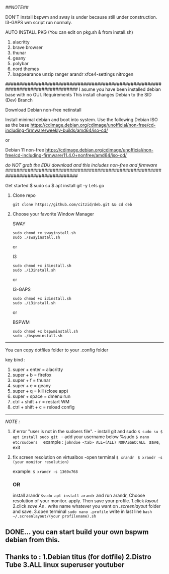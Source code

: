 
*##NOTE##*

DON'T install bspwm and sway is under because still under construction.
I3-GAPS wm script run normaly.

AUTO INSTALL PKG (You can edit on pkg.sh & from <WM>install.sh)
1. alacritty
2. brave browser
3. thunar
4. geany
5. polybar
6. nord themes
7. lxappearance unzip ranger arandr xfce4-settings nitrogen

##################################################################################
I asume you have been installed debian base with no GUI.
Requirements
This install changes Debian to the SID (Dev) Branch

Download Debian non-free netinstall

Install minimal debian and boot into system. Use the following Debian ISO as the base https://cdimage.debian.org/cdimage/unofficial/non-free/cd-including-firmware/weekly-builds/amd64/iso-cd/

or

Debian 11 non-free https://cdimage.debian.org/cdimage/unofficial/non-free/cd-including-firmware/11.4.0+nonfree/amd64/iso-cd/

_do NOT grab the EDU download and this includes non-free and firmware_
##################################################################################

Get started
	$ sudo su
   	$ apt install git -y
Lets go 

1. Clone repo
    ```
    git clone https://github.com/citzid/deb.git && cd deb
    ```
  
2. Choose your favorite Window Manager

    SWAY
    ```
    sudo chmod +x swayinstall.sh
    sudo ./swayinstall.sh
    ```

    or
    
    I3
    ```
    sudo chmod +x i3install.sh
    sudo ./i3install.sh
    ```
    
    or
    
    I3-GAPS
    ```
    sudo chmod +x i3install.sh
    sudo ./i3install.sh
    ```


    or
    
    BSPWM
    ```
    sudo chmod +x bspwminstall.sh
    sudo ./bspwminstall.sh
    ```
-----------------------------------------------------------------------------------------------------
You can copy dotfiles folder to your .config folder


key bind :
1. super + enter = alacritty
2. super + b = firefox
3. super + f = thunar
4. super + e = geany
5. super + q = kill (close app)
6. super + space = dmenu run
7. ctrl + shift + r = restart WM
8. ctrl + shift + c = reload config
-----------------------------------------------------------------------------------------------------

*NOTE :*
1. if error "user is not in the sudoers file".
        - install git and sudo
             ```
	     $ sudo su
	     $ apt install sudo git 
	     ```
        - add your username below %sudo 
             ```$ nano etc/sudoers  ```
                 example :  ```johndoe <tab> ALL=(ALL) NOPASSWD:ALL ```
                 save, exit
        
2. fix screen resolution on virtualbox
  -open terminal
   ```$ xrandr ```
   ```$ xrandr -s (your monitor resolution)```
   
   example: ```$ xrandr -s 1360x768```
   
   
   ### OR ###
   
   
   install arandr
   ```$sudo apt install arandr```
   and run arandr, Choose resolution of your monitor. apply.
   Then save your profile. 
		1.click _layout_
		2.click _save As_ . write name whatever you want on _.screenlayout_ folder and save.
		3.open terminal	
			```sudo nano .profile```
			write in last line
			```bash ~/.screenlayout/(your profilename).sh```
   

DONE... you can start build your own bspwm debian from this.
-----------------------------------------------------------------------------------------------------

Thanks to :
1.Debian titus (for dotfile)
2.Distro Tube
3.ALL linux superuser youtuber
-----------------------------------------------------------------------------------------------------
